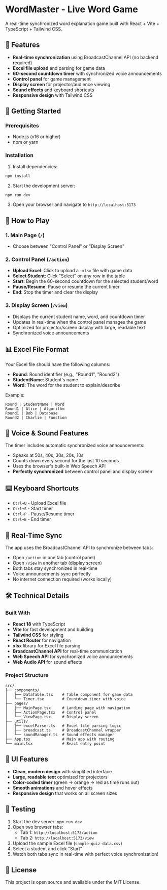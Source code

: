# WordMaster - Live Word Game

A real-time synchronized word explanation game built with React + Vite + TypeScript + Tailwind CSS.

## 🎯 Features

- **Real-time synchronization** using BroadcastChannel API (no backend required)
- **Excel file upload** and parsing for game data
- **60-second countdown timer** with synchronized voice announcements
- **Control panel** for game management
- **Display screen** for projector/audience viewing
- **Sound effects** and keyboard shortcuts
- **Responsive design** with Tailwind CSS

## 🚀 Getting Started

### Prerequisites
- Node.js (v16 or higher)
- npm or yarn

### Installation

1. Install dependencies:
```bash
npm install
```

2. Start the development server:
```bash
npm run dev
```

3. Open your browser and navigate to `http://localhost:5173`

## 📖 How to Play

### 1. Main Page (`/`)
- Choose between "Control Panel" or "Display Screen"

### 2. Control Panel (`/action`)
- **Upload Excel**: Click to upload a `.xlsx` file with game data
- **Select Student**: Click "Select" on any row in the table
- **Start**: Begin the 60-second countdown for the selected student/word
- **Pause/Resume**: Pause or resume the current timer
- **End**: Stop the timer and clear the display

### 3. Display Screen (`/view`)
- Displays the current student name, word, and countdown timer
- Updates in real-time when the control panel manages the game
- Optimized for projector/screen display with large, readable text
- Synchronized voice announcements

## 📊 Excel File Format

Your Excel file should have the following columns:
- **Round**: Round identifier (e.g., "Round1", "Round2")
- **StudentName**: Student's name
- **Word**: The word for the student to explain/describe

Example:
```
Round | StudentName | Word
Round1 | Alice | Algorithm
Round1 | Bob | Database
Round2 | Charlie | Function
```

## 🎤 Voice & Sound Features

The timer includes automatic synchronized voice announcements:
- Speaks at 50s, 40s, 30s, 20s, 10s
- Counts down every second for the last 10 seconds
- Uses the browser's built-in Web Speech API
- **Perfectly synchronized** between control panel and display screen

## ⌨️ Keyboard Shortcuts

- `Ctrl+U` - Upload Excel file
- `Ctrl+S` - Start timer
- `Ctrl+P` - Pause/Resume timer
- `Ctrl+E` - End timer

## 🔄 Real-Time Sync

The app uses the BroadcastChannel API to synchronize between tabs:
- Open `/action` in one tab (control panel)
- Open `/view` in another tab (display screen)
- Both tabs stay synchronized in real-time
- Voice announcements sync perfectly
- No internet connection required (works locally)

## 🛠️ Technical Details

### Built With
- **React 18** with TypeScript
- **Vite** for fast development and building
- **Tailwind CSS** for styling
- **React Router** for navigation
- **xlsx** library for Excel file parsing
- **BroadcastChannel API** for real-time communication
- **Web Speech API** for synchronized voice announcements
- **Web Audio API** for sound effects

### Project Structure
```
src/
├── components/
│   ├── DataTable.tsx    # Table component for game data
│   └── Timer.tsx        # Countdown timer with voice
├── pages/
│   ├── MainPage.tsx     # Landing page with navigation
│   ├── ActionPage.tsx   # Control panel
│   └── ViewPage.tsx     # Display screen
├── utils/
│   ├── excelParser.ts   # Excel file parsing logic
│   ├── broadcast.ts     # BroadcastChannel wrapper
│   └── soundManager.ts  # Sound effects manager
├── App.tsx              # Main app with routing
└── main.tsx             # React entry point
```

## 🎨 UI Features

- **Clean, modern design** with simplified interface
- **Large, readable text** optimized for projectors
- **Color-coded timer** (green → orange → red as time runs out)
- **Smooth animations** and hover effects
- **Responsive design** that works on all screen sizes

## 🧪 Testing

1. Start the dev server: `npm run dev`
2. Open two browser tabs:
   - Tab 1: `http://localhost:5173/action`
   - Tab 2: `http://localhost:5173/view`
3. Upload the sample Excel file (`sample-quiz-data.csv`)
4. Select a student and click "Start"
5. Watch both tabs sync in real-time with perfect voice synchronization!

## 📝 License

This project is open source and available under the MIT License.
